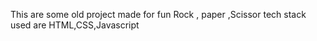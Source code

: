 This are some old project made for fun
Rock , paper ,Scissor tech stack used are HTML,CSS,Javascript  

